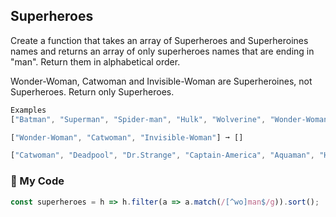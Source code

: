 ## Superheroes

Create a function that takes an array of Superheroes and Superheroines names and returns an array of only superheroes names that are ending in "man". Return them in alphabetical order.

Wonder-Woman, Catwoman and Invisible-Woman are Superheroines, not Superheroes. Return only Superheroes.
```js
Examples
["Batman", "Superman", "Spider-man", "Hulk", "Wolverine", "Wonder-Woman"] ➞ ["Batman", "Spider-man", "Superman"]

["Wonder-Woman", "Catwoman", "Invisible-Woman"] ➞ []

["Catwoman", "Deadpool", "Dr.Strange", "Captain-America", "Aquaman", "Hawkeye"] ➞ ["Aquaman"]
```
### :leaves: My Code
```js
const superheroes = h => h.filter(a => a.match(/[^wo]man$/g)).sort();
```
